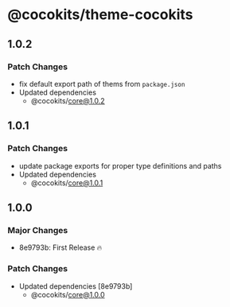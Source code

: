 # @cocokits/theme-cocokits

## 1.0.2

### Patch Changes

- fix default export path of thems from `package.json`
- Updated dependencies
  - @cocokits/core@1.0.2

## 1.0.1

### Patch Changes

- update package exports for proper type definitions and paths
- Updated dependencies
  - @cocokits/core@1.0.1

## 1.0.0

### Major Changes

- 8e9793b: First Release 🔥

### Patch Changes

- Updated dependencies [8e9793b]
  - @cocokits/core@1.0.0
